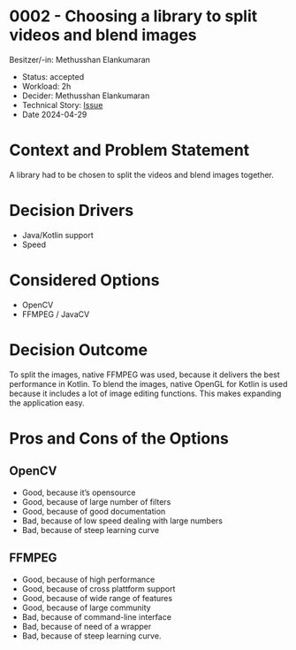 # 0002 - Choosing a library to split videos and blend images

Besitzer/-in: Methusshan Elankumaran

- Status: accepted
- Workload: 2h
- Decider: Methusshan Elankumaran
- Technical Story: [Issue](https://github.com/mi-classroom/mi-master-wt-beiboot-2024/issues/1)
- Date 2024-04-29

# Context and Problem Statement

A library had to be chosen to split the videos and blend images together.

# Decision Drivers

- Java/Kotlin support
- Speed

# Considered Options

- OpenCV
- FFMPEG / JavaCV

# Decision Outcome

To split the images, native FFMPEG was used, because it delivers the best performance in Kotlin. To blend the images, native OpenGL for Kotlin is used because it includes a lot of image editing functions. This makes expanding the application easy. 

# Pros and Cons of the Options

## OpenCV

- Good, because it’s opensource
- Good, because of large number of filters
- Good, because of good documentation
- Bad, because of low speed dealing with large numbers
- Bad, because of steep learning curve

## FFMPEG

- Good, because of high performance
- Good, because of cross plattform support
- Good, because of wide range of features
- Good, because of large community
- Bad, because of command-line interface
- Bad, because of need of a wrapper
- Bad, because of steep learning curve.